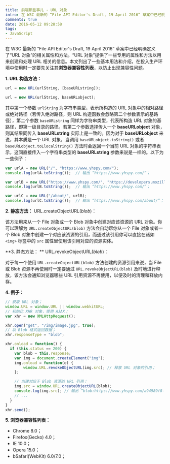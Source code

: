 ```yaml
---
title: 前端那些事儿 - URL 对象
intro: 在 W3C 最新的 “File API Editor's Draft, 19 April 2016” 草案中已经明确定义了“URL 对象”的相关属性和方法。“URL 对象”提供了一些专用的属性和方法以用来创建和处理 URL 相关的信息。本文列出了一些基本用法和介绍，在投入生产环境中使用时一定要先关注其**浏览器兼容性列表**，以防止出现兼容性问题。
comments: true
date: 2016-05-12 09:28:58
tags:
- JavaScript
---
```


在 W3C 最新的 “File API Editor's Draft, 19 April 2016” 草案中已经明确定义了“URL 对象”的相关属性和方法。“URL 对象”提供了一些专用的属性和方法以用来创建和处理 URL 相关的信息。本文列出了一些基本用法和介绍，在投入生产环境中使用时一定要先关注其**浏览器兼容性列表**，以防止出现兼容性问题。

**1. URL 构造方法：**

```javascript
url = new URL(urlString, [baseURLstring]);

url = new URL(urlString, baseURLobject);
```

其中第一个参数 `urlString` 为字符串类型，表示所构造的 URL 对象中的相对路径或绝对路径（若传入绝对路径，则 URL 构造函数会忽略第二个参数表示的基路径），第二个参数 `baseURLstring` 同样为字符串类型，代表所构造 URL 对象的基路径，即第一级目录的路径。若第二个参数选择传入一个 **baseURLobject** 对象，则其结果同传入 **baseURLstring** 实际上是一致的。因为对于 **baseURLobject** 来说，其本质是一个 URL 对象，当调用 `baseURLobject.toString()` 或者 `baseURLobject.toLlocalString()` 方法时会返回一个当前 URL 对象的字符串表示，这同直接传入一个字符串类型的 **baseURLstring** 参数来说是一样的。以下为一些例子：

```javascript
var urlA = new URL("/", "https://www.yhspy.com/");
console.log(urlA.toString());  // 输出 “https://www.yhspy.com/”；

var urlB = new URL("https://www.yhspy.com/", "https://developers.mozilla.com");
console.log(urlB.toString());  // 输出 “https://www.yhspy.com/”；

var urlC = new URL("/about/", urlB);
console.log(urlC.toString());  // 输出 “https://www.yhspy.com/about/”；
```

**2. 静态方法：** URL.createObjectURL(*blob*)：

该方法用来从一个 File 对象或一个 Blob 对象中创建对应该资源的 URL 对象。你可以理解为 `URL.createObjectURL(blob)` 方法会自动帮你从一个 File 对象或者一个 Blob 对象中创建一个对应该资源的引用，而通过该引用你可以直接在诸如 `<img>` 标签中的 `src` 属性里使用该引用对应的资源实体。

**3. 静态方法： ** URL.revokeObjectURL(*blob*)：

对于每一个使用 `URL.createObjectURL(blob)` 方法创建的资源引用来说，当 File 或 Blob 资源不再使用时一定要通过 `URL.revokeObjectURL(blob)` 及时地进行释放，该方法会通知浏览器哪些 URL 引用资源不再使用，以便及时的清理和释放内存。

**4. 例子：**

```javascript
// 获取 URL 对象；
window.URL = window.URL || window.webkitURL;
// 初始化 XHR 对象，使用 AJAX；
var xhr = new XMLHttpRequest();    

xhr.open("get", "/img/image.jpg", true);
// 以 Blob 格式返回数据；
xhr.responseType = "blob";

xhr.onload = function() {
  if (this.status == 200) {
    var blob = this.response;
    var img = document.createElement("img");
    img.onload = function(e) {
        window.URL.revokeObjectURL(img.src); // 释放 URL 对象的引用；
    };

    // 创建对应于 Blob 资源的 URL 引用；
    img.src = window.URL.createObjectURL(blob);
    console.log(img.src); // 输出 “blob:https://www.yhspy.com/a94989f8-677b-4819-86ad-efee0fc377a4”；
    // ...  
  }
}
xhr.send();
```

**5. 浏览器兼容性列表：**

* Chrome 8.0；
* Firefox(Gecko) 4.0；
* IE 10.0；
* Opera 15.0；
* bSafari(WebKit) 6.0/7.0；


